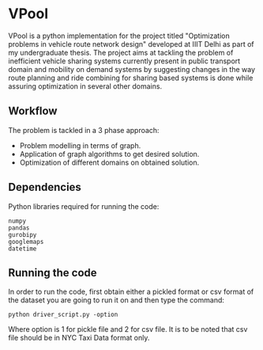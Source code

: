 # VPool

VPool is a python implementation for the project titled "Optimization problems in vehicle route network design" developed at IIIT Delhi as part of my undergraduate thesis. The project aims at tackling the problem of inefficient vehicle sharing systems currently present in public transport domain and mobility on demand systems by suggesting changes in the way route planning and ride combining for sharing based systems is done while assuring optimization in several other domains.

## Workflow

The problem is tackled in a 3 phase approach:
* Problem modelling in terms of graph.
* Application of graph algorithms to get desired solution.
* Optimization of different domains on obtained solution.

## Dependencies

Python libraries required for running the code:

```
numpy
pandas
gurobipy
googlemaps
datetime
```

## Running the code

In order to run the code, first obtain either a pickled format or csv format of the dataset you are going to run it on and then type the command:
```
python driver_script.py -option
```
Where option is 1 for pickle file and 2 for csv file.
It is to be noted that csv file should be in NYC Taxi Data format only.
